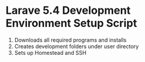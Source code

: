 
# Larave 5.4 Development Environment Setup Script
1) Downloads all required programs and installs
2) Creates development folders under user directory
3) Sets up Homestead and SSH
